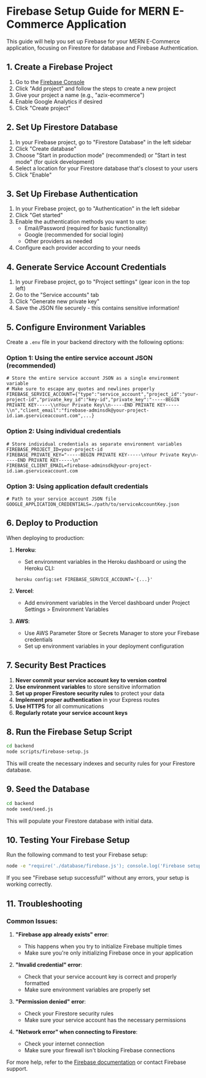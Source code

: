 # Firebase Setup Guide for MERN E-Commerce Application

This guide will help you set up Firebase for your MERN E-Commerce application, focusing on Firestore for database and Firebase Authentication.

## 1. Create a Firebase Project

1. Go to the [Firebase Console](https://console.firebase.google.com/)
2. Click "Add project" and follow the steps to create a new project
3. Give your project a name (e.g., "azix-ecommerce")
4. Enable Google Analytics if desired
5. Click "Create project"

## 2. Set Up Firestore Database

1. In your Firebase project, go to "Firestore Database" in the left sidebar
2. Click "Create database"
3. Choose "Start in production mode" (recommended) or "Start in test mode" (for quick development)
4. Select a location for your Firestore database that's closest to your users
5. Click "Enable"

## 3. Set Up Firebase Authentication

1. In your Firebase project, go to "Authentication" in the left sidebar
2. Click "Get started"
3. Enable the authentication methods you want to use:
   - Email/Password (required for basic functionality)
   - Google (recommended for social login)
   - Other providers as needed
4. Configure each provider according to your needs

## 4. Generate Service Account Credentials

1. In your Firebase project, go to "Project settings" (gear icon in the top left)
2. Go to the "Service accounts" tab
3. Click "Generate new private key"
4. Save the JSON file securely - this contains sensitive information!

## 5. Configure Environment Variables

Create a `.env` file in your backend directory with the following options:

### Option 1: Using the entire service account JSON (recommended)

```
# Store the entire service account JSON as a single environment variable
# Make sure to escape any quotes and newlines properly
FIREBASE_SERVICE_ACCOUNT={"type":"service_account","project_id":"your-project-id","private_key_id":"key-id","private_key":"-----BEGIN PRIVATE KEY-----\\nYour Private Key\\n-----END PRIVATE KEY-----\\n","client_email":"firebase-adminsdk@your-project-id.iam.gserviceaccount.com",...}
```

### Option 2: Using individual credentials

```
# Store individual credentials as separate environment variables
FIREBASE_PROJECT_ID=your-project-id
FIREBASE_PRIVATE_KEY="-----BEGIN PRIVATE KEY-----\nYour Private Key\n-----END PRIVATE KEY-----\n"
FIREBASE_CLIENT_EMAIL=firebase-adminsdk@your-project-id.iam.gserviceaccount.com
```

### Option 3: Using application default credentials

```
# Path to your service account JSON file
GOOGLE_APPLICATION_CREDENTIALS=./path/to/serviceAccountKey.json
```

## 6. Deploy to Production

When deploying to production:

1. **Heroku**:
   - Set environment variables in the Heroku dashboard or using the Heroku CLI:
   ```
   heroku config:set FIREBASE_SERVICE_ACCOUNT='{...}'
   ```

2. **Vercel**:
   - Add environment variables in the Vercel dashboard under Project Settings > Environment Variables

3. **AWS**:
   - Use AWS Parameter Store or Secrets Manager to store your Firebase credentials
   - Set up environment variables in your deployment configuration

## 7. Security Best Practices

1. **Never commit your service account key to version control**
2. **Use environment variables** to store sensitive information
3. **Set up proper Firestore security rules** to protect your data
4. **Implement proper authentication** in your Express routes
5. **Use HTTPS** for all communications
6. **Regularly rotate your service account keys**

## 8. Run the Firebase Setup Script

```bash
cd backend
node scripts/firebase-setup.js
```

This will create the necessary indexes and security rules for your Firestore database.

## 9. Seed the Database

```bash
cd backend
node seed/seed.js
```

This will populate your Firestore database with initial data.

## 10. Testing Your Firebase Setup

Run the following command to test your Firebase setup:

```bash
node -e "require('./database/firebase.js'); console.log('Firebase setup successful!');"
```

If you see "Firebase setup successful!" without any errors, your setup is working correctly.

## 11. Troubleshooting

### Common Issues:

1. **"Firebase app already exists" error**:
   - This happens when you try to initialize Firebase multiple times
   - Make sure you're only initializing Firebase once in your application

2. **"Invalid credential" error**:
   - Check that your service account key is correct and properly formatted
   - Make sure environment variables are properly set

3. **"Permission denied" error**:
   - Check your Firestore security rules
   - Make sure your service account has the necessary permissions

4. **"Network error" when connecting to Firestore**:
   - Check your internet connection
   - Make sure your firewall isn't blocking Firebase connections

For more help, refer to the [Firebase documentation](https://firebase.google.com/docs) or contact Firebase support.